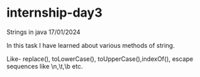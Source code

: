 # internship-day3
Strings in java 17/01/2024

In this task I have learned about various methods of string.

Like- replace(), toLowerCase(), toUpperCase(),indexOf(), escape sequences like \n,\t,\b etc.